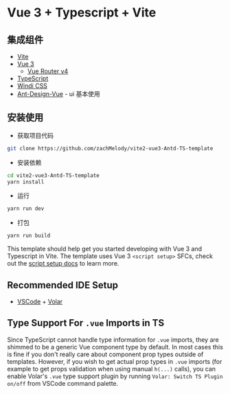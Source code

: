 # Vue 3 + Typescript + Vite

## 集成组件
- [Vite](https://vitejs.dev/guide/)
- [Vue 3](https://vuejs.org/guide/introduction.html)
  - [Vue Router v4](https://github.com/vuejs/router)
- [TypeScript](https://www.typescriptlang.org/)
- [Windi CSS](https://github.com/windicss/windicss)
- [Ant-Design-Vue](https://2x.antdv.com/docs/vue/introduce-cn/) - ui 基本使用

## 安装使用

- 获取项目代码

```bash
git clone https://github.com/zachMelody/vite2-vue3-Antd-TS-template
```

- 安装依赖

```bash
cd vite2-vue3-Antd-TS-template
yarn install
```

- 运行

```bash
yarn run dev
```

- 打包

```bash
yarn run build
```

This template should help get you started developing with Vue 3 and Typescript in Vite. The template uses Vue 3 `<script setup>` SFCs, check out the [script setup docs](https://v3.vuejs.org/api/sfc-script-setup.html#sfc-script-setup) to learn more.

## Recommended IDE Setup

- [VSCode](https://code.visualstudio.com/) + [Volar](https://marketplace.visualstudio.com/items?itemName=johnsoncodehk.volar)

## Type Support For `.vue` Imports in TS

Since TypeScript cannot handle type information for `.vue` imports, they are shimmed to be a generic Vue component type by default. In most cases this is fine if you don't really care about component prop types outside of templates. However, if you wish to get actual prop types in `.vue` imports (for example to get props validation when using manual `h(...)` calls), you can enable Volar's `.vue` type support plugin by running `Volar: Switch TS Plugin on/off` from VSCode command palette.
